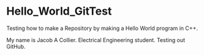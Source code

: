 # Hello_World_GitTest
Testing how to make a Repository by making a Hello World program in C++.

My name is Jacob A Collier.
Electrical Engineering student.
Testing out GitHub.
